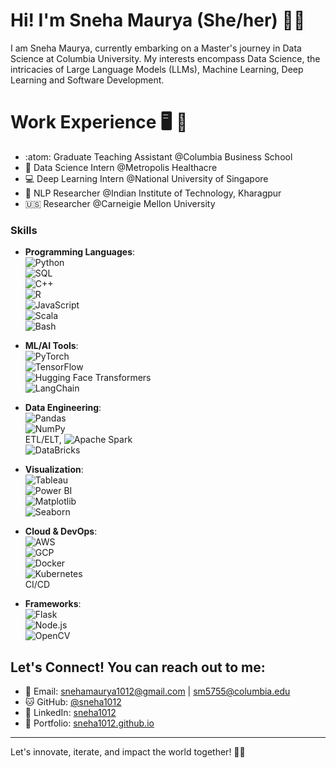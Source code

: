 # Hi! I'm Sneha Maurya (She/her) 👩‍💻 

I am Sneha Maurya, currently embarking on a Master's journey in Data Science at Columbia University. My interests encompass Data Science, the intricacies of Large Language Models (LLMs), Machine Learning, Deep Learning and Software Development.

# Work Experience 🖥️ :briefcase:
- :atom: Graduate Teaching Assistant @Columbia Business School
- :bookmark: Data Science Intern @Metropolis Healthacre
- :computer: Deep Learning Intern @National University of Singapore
- :school: NLP Researcher @Indian Institute of Technology, Kharagpur
- :us: Researcher @Carneigie Mellon University

### Skills

- **Programming Languages**:  
  ![Python](https://img.shields.io/badge/-Python-3776AB?style=flat&logo=python&logoColor=white)  
  ![SQL](https://img.shields.io/badge/-SQL-4479A1?style=flat&logo=postgresql&logoColor=white)  
  ![C++](https://img.shields.io/badge/-C++-00599C?style=flat&logo=cplusplus&logoColor=white)  
  ![R](https://img.shields.io/badge/-R-276DC3?style=flat&logo=r&logoColor=white)  
  ![JavaScript](https://img.shields.io/badge/-JavaScript-F7DF1E?style=flat&logo=javascript&logoColor=black)  
  ![Scala](https://img.shields.io/badge/-Scala-DC322F?style=flat&logo=scala&logoColor=white)  
  ![Bash](https://img.shields.io/badge/-Bash-4EAA25?style=flat&logo=gnu-bash&logoColor=white)

- **ML/AI Tools**:  
  ![PyTorch](https://img.shields.io/badge/-PyTorch-EE4C2C?style=flat&logo=pytorch&logoColor=white)  
  ![TensorFlow](https://img.shields.io/badge/-TensorFlow-FF6F00?style=flat&logo=tensorflow&logoColor=white)  
  ![Hugging Face Transformers](https://img.shields.io/badge/-Hugging%20Face-FCC624?style=flat&logo=huggingface&logoColor=black)  
  ![LangChain](https://img.shields.io/badge/-LangChain-blue)

- **Data Engineering**:  
  ![Pandas](https://img.shields.io/badge/-Pandas-150458?style=flat&logo=pandas&logoColor=white)  
  ![NumPy](https://img.shields.io/badge/-NumPy-013243?style=flat&logo=numpy&logoColor=white)  
  ETL/ELT, ![Apache Spark](https://img.shields.io/badge/-Apache%20Spark-E25A1C?style=flat&logo=apachespark&logoColor=white)  
  ![DataBricks](https://img.shields.io/badge/-DataBricks-FF3621?style=flat&logo=databricks&logoColor=white)

- **Visualization**:  
  ![Tableau](https://img.shields.io/badge/-Tableau-E97627?style=flat&logo=tableau&logoColor=white)  
  ![Power BI](https://img.shields.io/badge/-Power%20BI-F2C811?style=flat&logo=powerbi&logoColor=black)  
  ![Matplotlib](https://img.shields.io/badge/-Matplotlib-00599C?style=flat)  
  ![Seaborn](https://img.shields.io/badge/-Seaborn-3776AB?style=flat)

- **Cloud & DevOps**:  
  ![AWS](https://img.shields.io/badge/-AWS-232F3E?style=flat&logo=amazonaws&logoColor=white)  
  ![GCP](https://img.shields.io/badge/-GCP-4285F4?style=flat&logo=googlecloud&logoColor=white)  
  ![Docker](https://img.shields.io/badge/-Docker-2496ED?style=flat&logo=docker&logoColor=white)  
  ![Kubernetes](https://img.shields.io/badge/-Kubernetes-326CE5?style=flat&logo=kubernetes&logoColor=white)  
  CI/CD

- **Frameworks**:  
  ![Flask](https://img.shields.io/badge/-Flask-000000?style=flat&logo=flask&logoColor=white)  
  ![Node.js](https://img.shields.io/badge/-Node.js-339933?style=flat&logo=nodedotjs&logoColor=white)  
  ![OpenCV](https://img.shields.io/badge/-OpenCV-5C3EE8?style=flat&logo=opencv&logoColor=white)

  
## Let's Connect! You can reach out to me:

- 📩 Email: snehamaurya1012@gmail.com | sm5755@columbia.edu
- 🐱 GitHub: [@sneha1012](https://github.com/sneha1012)
- 🔗 LinkedIn: [sneha1012](https://linkedin.com/in/sneha101202)
- 💼 Portfolio: [sneha1012.github.io](https://sneha1012.github.io)

---

Let's innovate, iterate, and impact the world together! 🚀🌟


<!--*sneha1012/sneha1012** is a ✨ _special_ ✨ repository because its `README.md` (this file) appears on your GitHub profile.

Here are some ideas to get you started:

- 🔭 I’m currently working on ...
- 🌱 I’m currently learning ...
- 👯 I’m looking to collaborate on ...
- 🤔 I’m looking for help with ...
- 💬 Ask me about ...
- 📫 How to reach me: ...
- 😄 Pronouns: ...
- ⚡ Fun fact: ...
-->
